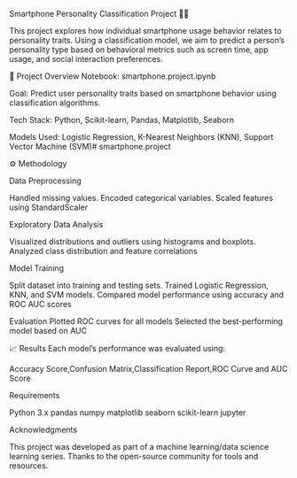 Smartphone Personality Classification Project 📱🧠

This project explores how individual smartphone usage behavior relates to personality traits. Using a classification model, we aim to predict a person’s personality type based on behavioral metrics such as screen time, app usage, and social interaction preferences.

📂 Project Overview
Notebook: smartphone.project.ipynb

Goal: Predict user personality traits based on smartphone behavior using classification algorithms.

Tech Stack: Python, Scikit-learn, Pandas, Matplotlib, Seaborn

Models Used: Logistic Regression, K-Nearest Neighbors (KNN), Support Vector Machine (SVM)# smartphone.project

⚙️ Methodology

Data Preprocessing

Handled missing values.
Encoded categorical variables.
Scaled features using StandardScaler

Exploratory Data Analysis

Visualized distributions and outliers using histograms and boxplots.
Analyzed class distribution and feature correlations

Model Training

Split dataset into training and testing sets. 
Trained Logistic Regression, KNN, and SVM models. 
Compared model performance using accuracy and ROC AUC scores


Evaluation
Plotted ROC curves for all models
Selected the best-performing model based on AUC

📈 Results
Each model’s performance was evaluated using:

Accuracy Score,Confusion Matrix,Classification Report,ROC Curve and AUC Score

 Requirements

Python 3.x
pandas
numpy
matplotlib
seaborn
scikit-learn
jupyter

Acknowledgments

This project was developed as part of a machine learning/data science learning series. Thanks to the open-source community for tools and resources.
